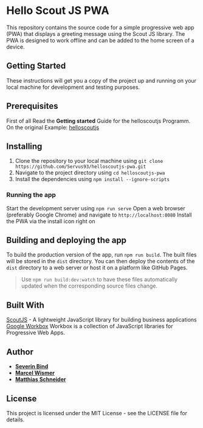 # Hello Scout JS PWA
This repository contains the source code for a simple progressive web app (PWA) that displays a greeting message using the Scout JS library. The PWA is designed to work offline and can be added to the home screen of a device.

## Getting Started
These instructions will get you a copy of the project up and running on your local machine for development and testing purposes.

## Prerequisites
First of all Read the **Getting started** Guide for the helloscoutjs Programm. On the original Example: [helloscoutjs](https://eclipsescout.github.io/22.0/helloscout-js.html)

## Installing
1. Clone the repository to your local machine using `git clone https://github.com/Servus93/helloscoutjs-pwa.git`
2. Navigate to the project directory using `cd helloscoutjs-pwa`
3. Install the dependencies using ```npm install --ignore-scripts```
### Running the app
Start the development server using `npm run serve`
Open a web browser (preferably Google Chrome) and navigate to `http://localhost:8080`
Install the PWA via the install icon right on
## Building and deploying the app
To build the production version of the app, run `npm run build`. The built files will be stored in the `dist` directory. You can then deploy the contents of the `dist` directory to a web server or host it on a platform like GitHub Pages.
> Use `npm run build:dev:watch` to have these files automatically updated when the corresponding source files change.

## Built With
[ScoutJS](https://www.eclipse.org/scout/) - A lightweight JavaScript library for building business applications\
[Google Workbox](https://github.com/GoogleChrome/workbox) Workbox is a collection of JavaScript libraries for Progressive Web Apps.
## Author
- **[Severin Bind](https://github.com/Servus93)**
- **[Marcel Wismer](https://github.com/mawismer)**
- **[Matthias Schneider](https://github.com/githubmurksi)**
## License
This project is licensed under the MIT License - see the LICENSE file for details.
